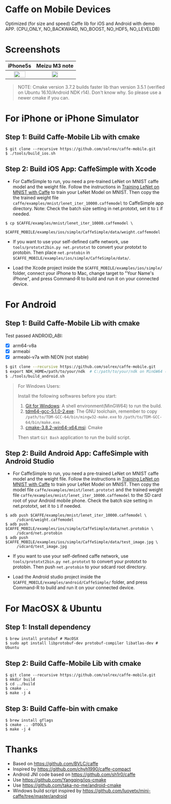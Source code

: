 Caffe on Mobile Devices
==================

Optimized (for size and speed) Caffe lib for iOS and Android with demo APP. (CPU_ONLY, NO_BACKWARD, NO_BOOST, NO_HDF5, NO_LEVELDB)

# Screenshots

iPhone5s | Meizu M3 note
:---------:| :-------------:
<img src="https://raw.githubusercontent.com/solrex/caffe-mobile/master/screenshot/CaffeSimpleiPhone5s.png" width="70%" /> | <img src="https://raw.githubusercontent.com/solrex/caffe-mobile/master/screenshot/CaffeSimpleM3-Note.jpg" width="40%" />

> NOTE: Cmake version 3.7.2 builds faster lib than version 3.5.1 (verified on Ubuntu 16.10/Android NDK r14). Don't know why. So please use a newer cmake if you can.

# For iPhone or iPhone Simulator

## Step 1: Build Caffe-Mobile Lib with cmake

```
$ git clone --recursive https://github.com/solrex/caffe-mobile.git
$ ./tools/build_ios.sh
```

## Step 2: Build iOS App: CaffeSimple with Xcode

 - For CaffeSimple to run, you need a pre-trained LeNet on MNIST caffe model and the weight file.
Follow the instructions in [Training LeNet on MNIST with Caffe](http://caffe.berkeleyvision.org/gathered/examples/mnist.html) to train your LeNet Model on MNIST. Then copy the the trained weight file `caffe/examples/mnist/lenet_iter_10000.caffemodel` to CaffeSimple app directory. Note: Check the batch size setting in net.prototxt, set it to `1` if needed.

```
$ cp $CAFFE/examples/mnist/lenet_iter_10000.caffemodel \
     $CAFFE_MOBILE/examples/ios/simple/CaffeSimple/data/weight.caffemodel
```

 - If you want to use your self-defined caffe network, use `tools/prototxt2bin.py net.prototxt` to convert your prototxt to protobin. Then place `net.protobin` in `$CAFFE_MOBILE/examples/ios/simple/CaffeSimple/data/`.

 - Load the Xcode project inside the `$CAFFE_MOBILE/examples/ios/simple/` folder, connect your iPhone to Mac, change target to "Your Name's iPhone", and press Command-R to build and run it on your connected device.

# For Android

## Step 1: Build Caffe-Mobile Lib with cmake

Test passed ANDROID_ABI:

 - [x] arm64-v8a
 - [x] armeabi
 - [x] armeabi-v7a with NEON (not stable)

```bash
$ git clone --recursive https://github.com/solrex/caffe-mobile.git
$ export NDK_HOME=/path/to/your/ndk  # C:/path/to/your/ndk on MinGW64 (/c/path/to/your/ndk not work for OpenBLAS)
$ ./tools/build_android.sh
```

> For Windows Users:
>
> Install the following softwares before you start:
>
> 1. [Git for Windows](https://github.com/git-for-windows/git/releases/download/v2.13.2.windows.1/Git-2.13.2-64-bit.exe): A shell environment(MinGW64) to run the build.
> 1. [tdm64-gcc-5.1.0-2.exe](http://sourceforge.net/projects/tdm-gcc/files/TDM-GCC%20Installer/tdm64-gcc-5.1.0-2.exe/download): The GNU toolchain, remember to copy `/path/to/TDM-GCC-64/bin/mingw32-make.exe` to `/path/to/TDM-GCC-64/bin/make.exe`.
> 1. [cmake-3.8.2-win64-x64.msi](https://cmake.org/files/v3.8/cmake-3.8.2-win64-x64.msi): Cmake
>
> Then start `Git Bash` application to run the build script.

## Step 2: Build Android App: CaffeSimple with Android Studio

 - For CaffeSimple to run, you need a pre-trained LeNet on MNIST caffe model and the weight file.
Follow the instructions in [Training LeNet on MNIST with Caffe](http://caffe.berkeleyvision.org/gathered/examples/mnist.html) to train your LeNet Model on MNIST. Then copy the model file `caffe/examples/mnist/lenet.prototxt` and the trained weight file `caffe/examples/mnist/lenet_iter_10000.caffemodel` to the SD card root of your Android mobile phone. Check the batch size setting in net.prototxt, set it to `1` if needed.

```
$ adb push $CAFFE/examples/mnist/lenet_iter_10000.caffemodel \
     /sdcard/weight.caffemodel
$ adb push $CAFFE_MOBILE/examples/ios/simple/CaffeSimple/data/net.protobin \
     /sdcard/net.protobin
$ adb push $CAFFE_MOBILE/examples/ios/simple/CaffeSimple/data/test_image.jpg \
     /sdcard/test_image.jpg
```

 - If you want to use your self-defined caffe network, use `tools/prototxt2bin.py net.prototxt` to convert your prototxt to protobin. Then push `net.protobin` to your sdcard root directory.

 - Load the Android studio project inside the `$CAFFE_MOBILE/examples/android/CaffeSimple/` folder, and press Command-R to build and run it on your connected device.

# For MacOSX & Ubuntu

## Step 1: Install dependency

```
$ brew install protobuf # MacOSX
$ sudo apt install libprotobuf-dev protobuf-compiler libatlas-dev # Ubuntu
```

## Step 2: Build Caffe-Mobile Lib with cmake

```
$ git clone --recursive https://github.com/solrex/caffe-mobile.git
$ mkdir build
$ cd ../build
$ cmake ..
$ make -j 4
```

## Step 3: Build Caffe-bin with cmake

```
$ brew install gflags
$ cmake .. -DTOOLS
$ make -j 4
```

# Thanks

 - Based on https://github.com/BVLC/caffe
 - Inspired by https://github.com/chyh1990/caffe-compact
 - Android JNI code based on https://github.com/sh1r0/caffe
 - Use https://github.com/Yangqing/ios-cmake
 - Use https://github.com/taka-no-me/android-cmake
 - Windows build script inspired by https://github.com/luoyetx/mini-caffe/tree/master/android
